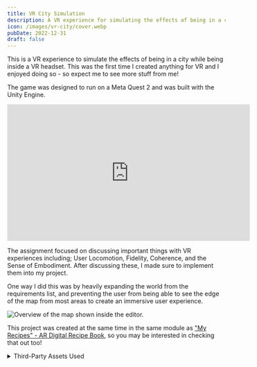 ```yaml
---
title: VR City Simulation
description: A VR experience for simulating the effects of being in a city while being inside a VR headset.
icon: /images/vr-city/cover.webp
pubDate: 2022-12-31
draft: false
---
```


This is a VR experience to simulate the effects of being in a city while being inside a VR headset. This was the first time I created anything for VR and I enjoyed doing so - so expect me to see more stuff from me!

The game was designed to run on a Meta Quest 2 and was built with the Unity Engine.

<div class="youtube">
<iframe width="560" height="315" src="https://www.youtube-nocookie.com/embed/3yyKTZPOewE" title="YouTube video player" frameborder="0" allow="accelerometer; autoplay; clipboard-write; encrypted-media; gyroscope; picture-in-picture" allowfullscreen></iframe>
</div>

The assignment focused on discussing important things with VR experiences including; User Locomotion, Fidelity, Coherence, and the Sense of Embodiment. After discussing these, I made sure to implement them into my project.

One way I did this was by heavily expanding the world from the requirements list, and preventing the user from being able to see the edge of the map from most areas to create an immersive user experience.

![Overview of the map shown inside the editor.](/images/vr-city/map.webp)

This project was created at the same time in the same module as ["My Recipes" - AR Digital Recipe Book](/portfolio/my-recipes-ar), so you may be interested in checking that out too!

<details>
<summary> Third-Party Assets Used </summary>

- OpenXR Plugin by Unity
- Amazon Polly
- Mixamo
- Cartoon Low Poly City Pack Lite by Just Create
- CITY package by 255 pixel studios
- Low poly European City Pack by karboosx
- Playground Low Poly by ArtStudios3d
- Simple City pack plain by 255 pixel studios
- Stylized Vehicles Pack - FREE by Alex Lenk
- Free Stylized Skybox by Yuki2022
- We Shop Song (Lud and Schlatts Musical Emporium) by Philip Milman
- freesound.org
  - footsteps mulch rocks city park by pawsound
  - busy city 04 by rucisko
  - Car Engine: Maserati GranTurismo Switch to Sport Mode and Launch by myeclecticself
  - MITSUBISHI IMIEV electric car HORN LONG by jakobthiesen
  - SFX Car Engine Outside Idle by GiocoSound
  - car horn by keweldog
  - Bird - Pajaro 4 by Lunevix

</details>
